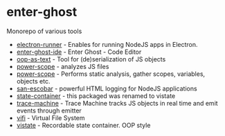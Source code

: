 # enter-ghost
Monorepo of various tools

* [electron-runner](https://github.com/hex13/enter-ghost/tree/master/packages/electron-runner) - Enables for running NodeJS apps in Electron.
* [enter-ghost-ide](https://github.com/hex13/enter-ghost/tree/master/packages/enter-ghost-ide) - Enter Ghost - Code Editor
* [oop-as-text](https://github.com/hex13/enter-ghost/tree/master/packages/oop-as-text) - Tool for (de)serialization of JS objects
* [power-scope](https://github.com/hex13/enter-ghost/tree/master/packages/power-scope) - analyzes JS files
* [power-scope](https://github.com/hex13/enter-ghost/tree/master/packages/power-scope) - Performs static analysis, gather scopes, variables, objects etc.
* [san-escobar](https://github.com/hex13/enter-ghost/tree/master/packages/san-escobar) - powerful HTML logging for NodeJS applications
* [state-container](https://github.com/hex13/enter-ghost/tree/master/packages/state-container) - this packaged was renamed to vistate
* [trace-machine](https://github.com/hex13/enter-ghost/tree/master/packages/trace-machine) - Trace Machine tracks JS objects in real time and emit events through emitter
* [vifi](https://github.com/hex13/enter-ghost/tree/master/packages/vifi) - Virtual File System
* [vistate](https://github.com/hex13/enter-ghost/tree/master/packages/vistate) - Recordable state container. OOP style
